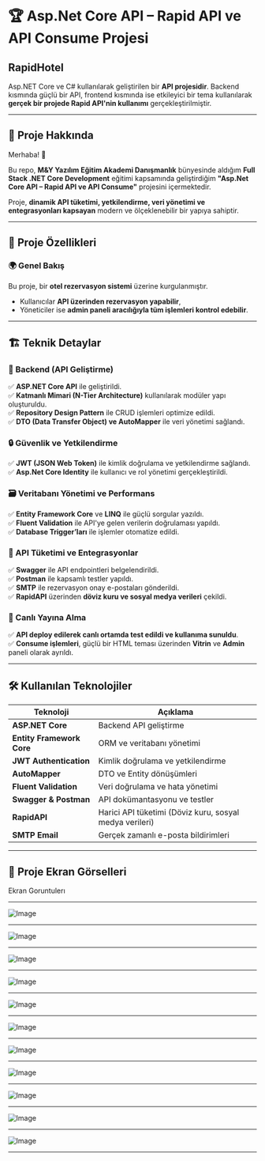 # 🏆 Asp.Net Core API – Rapid API ve API Consume Projesi

## RapidHotel  
Asp.NET Core ve C# kullanılarak geliştirilen bir **API projesidir**. Backend kısmında güçlü bir API, frontend kısmında ise etkileyici bir tema kullanılarak **gerçek bir projede Rapid API'nin kullanımı** gerçekleştirilmiştir.

---

## 🚀 Proje Hakkında  

Merhaba! 👋  

Bu repo, **M&Y Yazılım Eğitim Akademi Danışmanlık** bünyesinde aldığım **Full Stack .NET Core Development** eğitimi kapsamında geliştirdiğim **"Asp.Net Core API – Rapid API ve API Consume"** projesini içermektedir.  

Proje, **dinamik API tüketimi, yetkilendirme, veri yönetimi ve entegrasyonları kapsayan** modern ve ölçeklenebilir bir yapıya sahiptir.  

---

## 📌 Proje Özellikleri  

### 🌍 Genel Bakış  
Bu proje, bir **otel rezervasyon sistemi** üzerine kurgulanmıştır.  
- Kullanıcılar **API üzerinden rezervasyon yapabilir**,  
- Yöneticiler ise **admin paneli aracılığıyla tüm işlemleri kontrol edebilir**.  

---

## 🏗 Teknik Detaylar  

### 🎯 Backend (API Geliştirme)  
✅ **ASP.NET Core API** ile geliştirildi.  
✅ **Katmanlı Mimari (N-Tier Architecture)** kullanılarak modüler yapı oluşturuldu.  
✅ **Repository Design Pattern** ile CRUD işlemleri optimize edildi.  
✅ **DTO (Data Transfer Object) ve AutoMapper** ile veri yönetimi sağlandı.  

### 🔒 Güvenlik ve Yetkilendirme  
✅ **JWT (JSON Web Token)** ile kimlik doğrulama ve yetkilendirme sağlandı.  
✅ **Asp.Net Core Identity** ile kullanıcı ve rol yönetimi gerçekleştirildi.  

### 🗃 Veritabanı Yönetimi ve Performans  
✅ **Entity Framework Core** ve **LINQ** ile güçlü sorgular yazıldı.  
✅ **Fluent Validation** ile API'ye gelen verilerin doğrulaması yapıldı.  
✅ **Database Trigger’ları** ile işlemler otomatize edildi.  

### 🔗 API Tüketimi ve Entegrasyonlar  
✅ **Swagger** ile API endpointleri belgelendirildi.  
✅ **Postman** ile kapsamlı testler yapıldı.  
✅ **SMTP** ile rezervasyon onay e-postaları gönderildi.  
✅ **RapidAPI** üzerinden **döviz kuru ve sosyal medya verileri** çekildi.  

### 🚀 Canlı Yayına Alma  
✅ **API deploy edilerek canlı ortamda test edildi ve kullanıma sunuldu**.  
✅ **Consume işlemleri**, güçlü bir HTML teması üzerinden **Vitrin** ve **Admin** paneli olarak ayrıldı.  

---

## 🛠 Kullanılan Teknolojiler  

| Teknoloji | Açıklama |
|-----------|-------------|
| **ASP.NET Core** | Backend API geliştirme |
| **Entity Framework Core** | ORM ve veritabanı yönetimi |
| **JWT Authentication** | Kimlik doğrulama ve yetkilendirme |
| **AutoMapper** | DTO ve Entity dönüşümleri |
| **Fluent Validation** | Veri doğrulama ve hata yönetimi |
| **Swagger & Postman** | API dokümantasyonu ve testler |
| **RapidAPI** | Harici API tüketimi (Döviz kuru, sosyal medya verileri) |
| **SMTP Email** | Gerçek zamanlı e-posta bildirimleri |

---

## 📸 Proje Ekran Görselleri  

Ekran Goruntulerı

---

![Image](https://github.com/user-attachments/assets/28f1fb08-bb48-4da4-9bb0-28646a5c4590)

---

![Image](https://github.com/user-attachments/assets/1d9226ad-7ebc-45d0-ab70-58dd773c4272)

---

![Image](https://github.com/user-attachments/assets/c8594f4b-ce0f-48e8-8afb-51cba85a4839)

---

![Image](https://github.com/user-attachments/assets/ebbc0a35-f0eb-4a22-82f8-951e2364c1c4)

---

![Image](https://github.com/user-attachments/assets/ed189596-4363-4658-b6ea-812d6086d1f5)

---

![Image](https://github.com/user-attachments/assets/136c5e3a-ca0c-4b0f-b4bc-05d8f8d9192d)

---

![Image](https://github.com/user-attachments/assets/02edc5b6-afb4-4d31-b1b1-c638f4d522b2)

---

![Image](https://github.com/user-attachments/assets/8b348bf9-ddcb-4763-8740-4fe2d4edd104)

---

![Image](https://github.com/user-attachments/assets/d0da2cbe-0ed9-4a1f-ae4a-aeb7335979ad)

---

![Image](https://github.com/user-attachments/assets/15ae01bd-5541-4c7c-b3d8-9005aefdc778)

---

![Image](https://github.com/user-attachments/assets/2089d927-191e-4240-a769-18688d9cbcbc)

---
